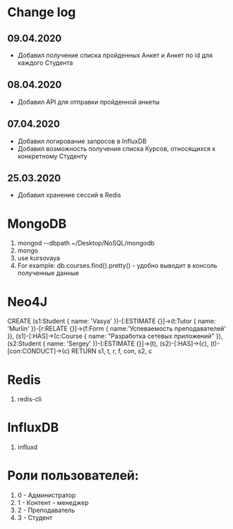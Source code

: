 # Change log
## 09.04.2020
- Добавил получение списка пройденных Анкет и Анкет по id для каждого Студента

## 08.04.2020
- Добавил API для отправки пройденной анкеты

## 07.04.2020
- Добавил логирование запросов в InfluxDB
- Добавил возможность получения списка Курсов, относящихся к конкретному Студенту

## 25.03.2020
- Добавил хранение сессий в Redis

# MongoDB
1. mongod --dbpath ~/Desktop/NoSQL/mongodb
2. mongo
3. use kursovaya
4. For example: db.courses.find().pretty() - удобно выводит в консоль полученные данные

# Neo4J
CREATE (s1:Student { name: 'Vasya' })-[:ESTIMATE {}]->(t:Tutor { name: 'Murlin' })-[r:RELATE {}]->(f:Form { name:'Успеваемость преподавателей' }),
(s1)-[:HAS]->(c:Course { name: "Разработка сетевых приложений" }),
(s2:Student { name: 'Sergey' })-[:ESTIMATE {}]->(t),
(s2)-[:HAS]->(c),
(t)-[con:CONDUCT]->(c)
RETURN s1, t, r, f, con, s2, c

# Redis
1. redis-cli

# InfluxDB
1. influxd

# Роли пользователей:
1. 0 - Администратор
2. 1 - Контент - менеджер
3. 2 - Преподаватель
4. 3 - Студент
